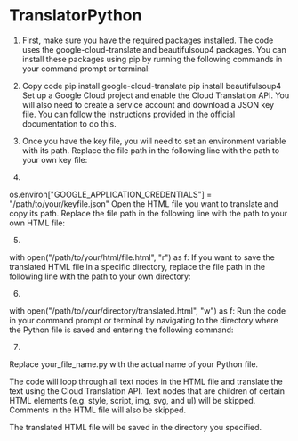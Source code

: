 # TranslatorPython


1) First, make sure you have the required packages installed. The code uses the google-cloud-translate and beautifulsoup4 packages. You can install these packages using pip by running the following commands in your command prompt or terminal:

2) Copy code
pip install google-cloud-translate
pip install beautifulsoup4
Set up a Google Cloud project and enable the Cloud Translation API. You will also need to create a service account and download a JSON key file. You can follow the instructions provided in the official documentation to do this.

3) Once you have the key file, you will need to set an environment variable with its path. Replace the file path in the following line with the path to your own key file:


4) 
os.environ["GOOGLE_APPLICATION_CREDENTIALS"] = "/path/to/your/keyfile.json"
Open the HTML file you want to translate and copy its path. Replace the file path in the following line with the path to your own HTML file:


5) 
with open("/path/to/your/html/file.html", "r") as f:
If you want to save the translated HTML file in a specific directory, replace the file path in the following line with the path to your own directory:

6)
with open("/path/to/your/directory/translated.html", "w") as f:
Run the code in your command prompt or terminal by navigating to the directory where the Python file is saved and entering the following command:

7)
Replace your_file_name.py with the actual name of your Python file.

The code will loop through all text nodes in the HTML file and translate the text using the Cloud Translation API. Text nodes that are children of certain HTML elements (e.g. style, script, img, svg, and ul) will be skipped. Comments in the HTML file will also be skipped.

The translated HTML file will be saved in the directory you specified.




